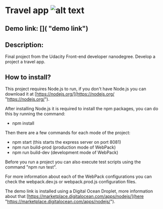 # Travel app ![alt text][logo]
[logo]: https://alexpwls.github.io/personal-blog-website/images/favicon/favicon-16x16.png "Purple dot"

Demo link: []( "demo link")
---

## Description:

Final project from the Udacity Front-end developer nanodegree. Develop a project a travel app.

## How to install?

This project requires Node.js to run, if you don't have Node.js you can download it at [https://nodejs.org/](https://nodejs.org/ "https://nodejs.org/").

After installing Node.js it is required to install the npm packages, you can do this by running the command:

* npm install

Then there are a few commands for each mode of the project:

* npm start (this starts the express server on port 8081)
* npm run build-prod (production mode of WebPack)
* npm run build-dev (development mode of WebPack)

Before you run a project you can also execute test scripts using the command "npm run test".

For more information about each of the WebPack configurations you can check the webpack.dev.js or webpack.prod.js configuration files.

The demo link is installed using a Digital Ocean Droplet, more information about that [https://marketplace.digitalocean.com/apps/nodejs/](here "https://marketplace.digitalocean.com/apps/nodejs/").